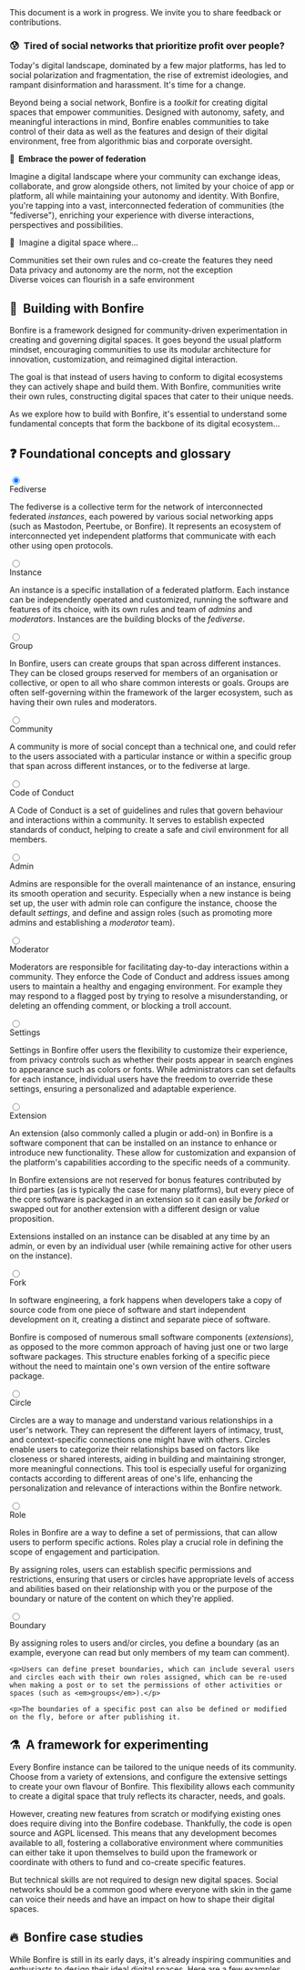 <div role="alert" class="alert alert-info text-sm">
  <svg xmlns="http://www.w3.org/2000/svg" fill="none" viewBox="0 0 24 24" class="stroke-current shrink-0 w-6 h-6"><path stroke-linecap="round" stroke-linejoin="round" stroke-width="2" d="M13 16h-1v-4h-1m1-4h.01M21 12a9 9 0 11-18 0 9 9 0 0118 0z"></path></svg>
  <span> This document is a work in progress. We invite you to share feedback or contributions.</span>
</div>

### 😰&nbsp; Tired of social networks that prioritize profit over people?

Today's digital landscape, dominated by a few major platforms, has led to social polarization and fragmentation, the rise of extremist ideologies, and rampant disinformation and harassment. It's time for a change. 

Beyond being a social network, Bonfire is a <em>toolkit</em> for creating digital spaces that empower communities. Designed with autonomy, safety, and meaningful interactions in mind, Bonfire enables communities to take control of their data as well as the features and design of their digital environment, free from algorithmic bias and corporate oversight. 

**🌈&nbsp; Embrace the power of federation**

Imagine a digital landscape where your community can exchange ideas, collaborate, and grow alongside others, not limited by your choice of app or platform, all while maintaining your autonomy and identity. With Bonfire, you're tapping into a vast, interconnected federation of communities (the "fediverse"), enriching your experience with diverse interactions, perspectives and possibilities.  
 
 🌟&nbsp; Imagine a digital space where...


 <div class="mx-auto grid max-w-screen-lg mt-8 grid-cols-1 gap-6  md:grid-cols-2 lg:grid-cols-3">
  <div class="card border-base-content/30 card-compact border text-left">
    <div class="card-body">
      <div class="flex text-base-content/100 text-base font-bold items-center gap-2">
        Communities set their own rules and co-create the features they need
      </div>
    </div> 
  </div>

  <div class="card border-base-content/30 card-compact border text-left">
    <div class="card-body">
      <div class="flex text-base-content/100 text-base font-bold items-center gap-2">
            Data privacy and autonomy are the norm, not the exception
      </div> 
    </div> 
  </div>

  <div class="card border-base-content/30 card-compact border text-left">
    <div class="card-body">
      <div class="flex text-base-content/100 text-base font-bold items-center gap-2">
      Diverse voices can flourish in a safe environment
      </div> 
    </div> 
  </div>


</div>



## 🤔&nbsp; Building with Bonfire

Bonfire is a framework designed for community-driven experimentation in creating and governing digital spaces. It goes beyond the usual platform mindset, encouraging communities to use its modular architecture for innovation, customization, and reimagined digital interaction.

The goal is that instead of users having to conform to digital ecosystems they can actively shape and build them. With Bonfire, communities write their own rules, constructing digital spaces that cater to their unique needs.

As we explore how to build with Bonfire, it's essential to understand some fundamental concepts that form the backbone of its digital ecosystem...

## ❓ Foundational concepts and glossary

<div class="flex flex-col gap-2">
<div class="collapse collapse-arrow border border-base-content/20">
  <input type="radio" name="my-accordion-2" checked="checked" /> 
  <div class="collapse-title text-xl font-medium">
    Fediverse
  </div>
  <div class="collapse-content"> 
    <p>The fediverse is a collective term for the network of interconnected federated <em>instances</em>, each powered by various social networking apps (such as Mastodon, Peertube, or Bonfire). It represents an ecosystem of interconnected yet independent platforms that communicate with each other using open protocols.</p>
  </div>
</div>
<div class="collapse collapse-arrow border border-base-content/20">
  <input type="radio" name="my-accordion-2" /> 
  <div class="collapse-title text-xl font-medium">
    Instance
  </div>
  <div class="collapse-content"> 
    <p>An instance is a specific installation of a federated platform. Each instance can be independently operated and customized, running the software and features of its choice, with its own rules and team of <em>admins</em> and <em>moderators</em>. Instances are the building blocks of the <em>fediverse</em>.</p>
  </div>
</div>

<div class="collapse collapse-arrow border border-base-content/20">
  <input type="radio" name="my-accordion-2" /> 
  <div class="collapse-title text-xl font-medium">
    Group
  </div>
  <div class="collapse-content"> 
    <p>In Bonfire, users can create groups that span across different instances. They can be closed groups reserved for members of an organisation or collective, or open to all who share common interests or goals. Groups are often self-governing within the framework of the larger ecosystem, such as having their own rules and moderators.</p>
  </div>
</div>

<div class="collapse collapse-arrow border border-base-content/20">
  <input type="radio" name="my-accordion-2" /> 
  <div class="collapse-title text-xl font-medium">
    Community
  </div>
  <div class="collapse-content"> 
    <p>A community is more of social concept than a technical one, and could refer to the users associated with a particular instance or within a specific group that span across different instances, or to the fediverse at large.</p>
  </div>
</div>

<div class="collapse collapse-arrow border border-base-content/20">
  <input type="radio" name="my-accordion-2" /> 
  <div class="collapse-title text-xl font-medium">
    Code of Conduct
  </div>
  <div class="collapse-content"> 
    <p>A Code of Conduct is a set of guidelines and rules that govern behaviour and interactions within a community. It serves to establish expected standards of conduct, helping to create a safe and civil environment for all members.</p>
  </div>
</div>

<div class="collapse collapse-arrow border border-base-content/20">
  <input type="radio" name="my-accordion-2" /> 
  <div class="collapse-title text-xl font-medium">
    Admin
  </div>
  <div class="collapse-content"> 
    <p>Admins are responsible for the overall maintenance of an instance, ensuring its smooth operation and security. Especially when a new instance is being set up, the user with admin role can configure the instance, choose the default <em>settings</em>, and define and assign roles (such as promoting more admins and establishing a <em>moderator</em> team).</p>
  </div>
</div>

<div class="collapse collapse-arrow border border-base-content/20">
  <input type="radio" name="my-accordion-2" /> 
  <div class="collapse-title text-xl font-medium">
    Moderator
  </div>
  <div class="collapse-content"> 
    <p>Moderators are responsible for facilitating day-to-day interactions within a community. They enforce the Code of Conduct and address issues among users to maintain a healthy and engaging environment. For example they may respond to a flagged post by trying to resolve a misunderstanding, or deleting an offending comment, or blocking a troll account. </p>
  </div>
</div>

<div class="collapse collapse-arrow border border-base-content/20">
  <input type="radio" name="my-accordion-2" /> 
  <div class="collapse-title text-xl font-medium">
    Settings
  </div>
  <div class="collapse-content"> 
    <p>Settings in Bonfire offer users the flexibility to customize their experience, from privacy controls such as whether their posts appear in search engines to appearance such as colors or fonts. While administrators can set defaults for each instance, individual users have the freedom to override these settings, ensuring a personalized and adaptable experience.</p>
  </div>
</div>

<div class="collapse collapse-arrow border border-base-content/20">
  <input type="radio" name="my-accordion-2" /> 
  <div class="collapse-title text-xl font-medium">
    Extension
  </div>
  <div class="collapse-content"> 
    <p>An extension (also commonly called a plugin or add-on) in Bonfire is a software component that can be installed on an instance to enhance or introduce new functionality. These allow for customization and expansion of the platform's capabilities according to the specific needs of a community. 
    <p>In Bonfire extensions are not reserved for bonus features contributed by third parties (as is typically the case for many platforms), but every piece of the core software is packaged in an extension so it can easily be <em>forked</em> or swapped out for another extension with a different design or value proposition. 
    <p>Extensions installed on an instance can be disabled at any time by an admin, or even by an individual user (while remaining active for other users on the instance).</p>
  </div>
</div>

<div class="collapse collapse-arrow border border-base-content/20">
  <input type="radio" name="my-accordion-2" /> 
  <div class="collapse-title text-xl font-medium">
    Fork
  </div>
  <div class="collapse-content"> 
    <p>In software engineering, a fork happens when developers take a copy of source code from one piece of software and start independent development on it, creating a distinct and separate piece of software. </p>
    <p>Bonfire is composed of numerous small software components (<em>extensions</em>), as opposed to the more common approach of having just one or two large software packages. This structure enables forking of a specific piece without the need to maintain one's own version of the entire software package.</p>
  </div>
</div>

<div class="collapse collapse-arrow border border-base-content/20">
  <input type="radio" name="my-accordion-2" /> 
  <div class="collapse-title text-xl font-medium">
    Circle
  </div>
  <div class="collapse-content"> 
    <p>Circles are a way to manage and understand various relationships in a user's network. They can represent the different layers of intimacy, trust, and context-specific connections one might have with others. Circles enable users to categorize their relationships based on factors like closeness or shared interests, aiding in building and maintaining stronger, more meaningful connections. This tool is especially useful for organizing contacts according to different areas of one's life, enhancing the personalization and relevance of interactions within the Bonfire network.</p>
  </div>
</div>

<div class="collapse collapse-arrow border border-base-content/20">
  <input type="radio" name="my-accordion-2" /> 
  <div class="collapse-title text-xl font-medium">
    Role
  </div>
  <div class="collapse-content"> 
    <p>Roles in Bonfire are a way to define a set of permissions, that can allow users to perform specific actions. Roles play a crucial role in defining the scope of engagement and participation. 
    <p>By assigning roles, users can establish specific permissions and restrictions, ensuring that users or circles have appropriate levels of access and abilities based on their relationship with you or the purpose of the boundary or nature of the content on which they're applied.</p>
  </div>
</div>

<div class="collapse collapse-arrow border border-base-content/20">
  <input type="radio" name="my-accordion-2" /> 
  <div class="collapse-title text-xl font-medium">
    Boundary
  </div>
  <div class="collapse-content"> 
    <p>By assigning roles to users and/or circles, you define a boundary (as an example, everyone can read but only members of my team can comment).</p>
    
    <p>Users can define preset boundaries, which can include several users and circles each with their own roles assigned, which can be re-used when making a post or to set the permissions of other activities or spaces (such as <em>groups</em>).</p>

    <p>The boundaries of a specific post can also be defined or modified on the fly, before or after publishing it. 

  </div>
</div>



</div>



## ⚗️&nbsp; A framework for experimenting

Every Bonfire instance can be tailored to the unique needs of its community. Choose from a variety of extensions, and configure the extensive settings to create your own flavour of Bonfire. This flexibility allows each community to create a digital space that truly reflects its character, needs, and goals.

However, creating new features from scratch or modifying existing ones does require diving into the Bonfire codebase. Thankfully, the code is open source and AGPL licensed. This means that any development becomes available to all, fostering a collaborative environment where communities can either take it upon themselves to build upon the framework or coordinate with others to fund and co-create specific features.

But technical skills are not required to design new digital spaces. Social networks should be a common good where everyone with skin in the game can voice their needs and have an impact on how to shape their digital spaces. 


## 🔥&nbsp; Bonfire case studies

While Bonfire is still in its early days, it's already inspiring communities and enthusiasts to design their ideal digital spaces. Here are a few examples...


### Open Science

<!-- <img src="/img/hwd1.png" class="object-cover rounded-lg mx-auto w-full" /> -->

One notable example is Niboe, a scientific community of researchers and activists. They approached Bonfire with a vision to create a digital space focused on scientific divulgation and collaboration.
Leveraging Bonfire's extensible framework, they're designing a platform that facilitates streamlined academic processes and collaborative research. Key features include the integration of ORCID (professional credentials for login), a fine-grained way of sharing and classifying research papers, and an open and more transparent peer-review system. Their goals include both boosting productivity and fostering open and transparent scientific communication and collaboration. <a href="/open_science" target="blank">Read more about the case study</a>

### Learners community

<!-- <img src="/img/hwd2.png" class="object-cover rounded-lg mx-auto w-full" /> -->

Bonfire opens up exciting possibilities for learning communities. Imagine a space where learners collaboratively assemble, curate and rate study materials, and engage in discussions and collaborative exercises. Bonfire can enable the formation of thematic collections containing links, documents, and various media, all classified by themes, difficulty levels, and more. Specific groups can be created for study and practice, encouraging peer-to-peer learning and experimentation. Furthermore, the integration of <em>open badges</em> in Bonfire could help users have their learning and achievements be recognised.

### Fablabs Network

<!-- <img src="/img/hwd3.png" class="object-cover rounded-lg mx-auto w-full" /> -->

Students at the Milwaukee School of Engineering used Bonfire to experiment with collaboration within the network of Fablabs in their area.
They envisioned a digital space tailored for inventory tracking across different Fablabs, enabling resource exchange and promoting collaboration. They prototyped a Bonfire extension where each Fablab could manage its inventory, making it easier for users to share resources. Additionally, they aimed to implement features for collaborative task management, enhancing the productivity and interconnectedness of the Fablabs network.


---

But most of the time you don't want to create a whole new platform from scratch, instead you may want to add a new feature to your Bonfire instance, modify an existing feature, or tweak the settings in new ways...

<div class="flex flex-col gap-2">
<div class="collapse collapse-arrow border border-base-content/20">
  <input type="radio" name="my-accordion-3" checked="checked" /> 
  <div class="collapse-title text-xl font-medium">
    Design and build a new feature
  </div>
  <div class="collapse-content"> 
    <p>If there's a functionality you feel is missing from Bonfire, you can introduce a new feature. This could be anything from a unique tool for community engagement to a specialized feature for content sharing. </p>
     <p>For instance, you might envision a feature that facilitates collaborative storytelling or a new method for organizing community-driven projects. The goal here is to think creatively and propose features that bring fresh dynamics and capabilities to social networking which can empower communities.</p>
    <p>This would typically be a new <em>extension</em> or could be proposed as an addition to an existing one.</p>
  </div>
</div>

<div class="collapse collapse-arrow border border-base-content/20">
  <input type="radio" name="my-accordion-3" /> 
  <div class="collapse-title text-xl font-medium">
    Change, add, or remove something in an existing feature
  </div>
  <div class="collapse-content"> 
    <p>If there's an existing feature in Bonfire that almost meets your needs but requires tweaking, you can make or propose modifications. For example, you might want to add an extra layer of privacy to a messaging feature, or hide certain elements from a community dashboard that aren't relevant to your group. This is your chance to refine Bonfire’s features to better align with your community's specific requirements.</p>
    <p>This would typically be proposed as a modification to an existing <em>extension</em>, or the extension could be <em>forked</em> (copied), in which case if the changes are useful for the wider ecosystem it can be published as an extension under a new name.</p>
  </div>
</div>

<div class="collapse collapse-arrow border border-base-content/20">
  <input type="radio" name="my-accordion-3" /> 
  <div class="collapse-title text-xl font-medium">
    Find a new way to use a feature
  </div>
  <div class="collapse-content"> 
    <p>Sometimes, innovation lies not in changing the feature itself, but in altering how it is used. For instance, a feature originally designed for event planning could be repurposed for organising volunteer efforts in a crisis response situation. This is all about creative reimagining of existing tools for new, unexpected uses.</p>
  </div>
</div>

<div class="collapse collapse-arrow border border-base-content/20">
  <input type="radio" name="my-accordion-3" /> 
  <div class="collapse-title text-xl font-medium">
    Improve the user interface or user experience of a feature
  </div>
  <div class="collapse-content"> 
    <p>User interfaces (UI) and user experience (UX) play a crucial role in how interactively and comfortably users engage with their digital space. If you believe a feature's UI could be more intuitive, accessible, or visually appealing, or you envision a different user journey to perform the same action, you can suggest or directly implement those changes. Perhaps it's as simple as increasing font size for better readability or restructuring a page layout for fostering specific outcomes.</p>
  </div>
</div>

<div class="collapse collapse-arrow border border-base-content/20">
  <input type="radio" name="my-accordion-3" /> 
  <div class="collapse-title text-xl font-medium">
    Disable or remove an existing feature
  </div>
  <div class="collapse-content"> 
    <p>In some cases, less is more. If you feel a certain feature is redundant, not useful, or even counterproductive for your community, proposing its removal (or the addition of a <em>setting</em> so it can be enabled/disabled as needed) can streamline and improve the user experience. The key here is to explain why removing this feature will benefit the overall functionality and usability of the platform.</p>
  </div>
</div>

<div class="collapse collapse-arrow border border-base-content/20">
  <input type="radio" name="my-accordion-3" /> 
  <div class="collapse-title text-xl font-medium">
    Make something configurable
  </div>
  <div class="collapse-content"> 
    <p>This involves introducing new options or preferences in Bonfire's <em>settings</em> to give users more control over how they use Bonfire. For instance, adding a setting that enables users to customize the frequency of notifications or to choose different fonts for their interface can enhance personalisation and user satisfaction. This is about empowering users with more choices to tailor their experience on the platform.</p>
  </div>
</div>


</div>



## 📢&nbsp; Participating in the Bonfire ecosystem
Effectively sharing your insights and discoveries with the Bonfire community is crucial for the collaborative development and improvement of the ecosystem. Here are steps to ensure your findings reach the right audience and have the desired impact:

### Identify the appropriate channel
- <a href="https://campground.bonfire.cafe" target="blank">Campground instance</a>: For broad discussions or feedback, our test instance of Bonfire is ideal. It allows for open dialogues with a wide range of users and the Bonfire designers/developers.
- <a href="https://github.com/bonfire-networks/bonfire-app/issues" target="blank">Issue Tracker</a>: If your finding is related to a bug or a specific technical issue, using the project's issue tracker is the most direct way to report it.
- Mention or message <a href="https://indieweb.social/@bonfire" target="blank">@bonfire@indieweb.social</a> on the fediverse or email us at *team@bonfire.cafe* to chat and exchange ideas with the team 

### Share your findings or proposals
- **Be concise:** Please describe them clearly and concisely, and avoid jargon to ensure comprehensibility by all community members.
- **Provide context:** Explain the circumstances or actions that led to you to this point. Context can help others understand its relevance and importance.
- **Suggest implications or solutions:** If applicable, suggest what this may imply for the Bonfire ecosystem or propose potential solutions or improvements.

### Engage in discussion
- **Be open to feedback:** Community feedback is invaluable. Please keep <a href="/conduct/">our code of conduct</a> in mind and engage constructively.
- **Collaborate on solutions:** Please be open to collaborating with other community members.

### Follow up
- **Track progress:** Keep an eye on things. This could involve monitoring issue resolution or staying updated with community discussions.
- **Update the community:** If you discover additional information or if the situation evolves, please update the community. Continuous communication ensures everyone is informed.
- **Create documentation:** Please consider writing documentation or creating guides or tutorials. This can be beneficial for future reference and for new community members.

This isn't just about contributing to Bonfire — but pouring our hearts into a passionate community-driven endeavour. Remember, the strength of our federated network comes from the ties we forge, so let's keep the fire burning!  